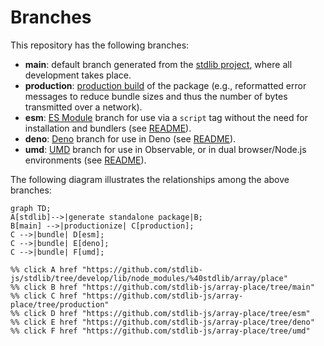 <!--

@license Apache-2.0

Copyright (c) 2022 The Stdlib Authors.

Licensed under the Apache License, Version 2.0 (the "License");
you may not use this file except in compliance with the License.
You may obtain a copy of the License at

    http://www.apache.org/licenses/LICENSE-2.0

Unless required by applicable law or agreed to in writing, software
distributed under the License is distributed on an "AS IS" BASIS,
WITHOUT WARRANTIES OR CONDITIONS OF ANY KIND, either express or implied.
See the License for the specific language governing permissions and
limitations under the License.

-->

# Branches

This repository has the following branches:

-   **main**: default branch generated from the [stdlib project][stdlib-url], where all development takes place.
-   **production**: [production build][production-url] of the package (e.g., reformatted error messages to reduce bundle sizes and thus the number of bytes transmitted over a network).
-   **esm**: [ES Module][esm-url] branch for use via a `script` tag without the need for installation and bundlers (see [README][esm-readme]).
-   **deno**: [Deno][deno-url] branch for use in Deno (see [README][deno-readme]).
-   **umd**: [UMD][umd-url] branch for use in Observable, or in dual browser/Node.js environments (see [README][umd-readme]).

The following diagram illustrates the relationships among the above branches:

```mermaid
graph TD;
A[stdlib]-->|generate standalone package|B;
B[main] -->|productionize| C[production];
C -->|bundle| D[esm];
C -->|bundle| E[deno];
C -->|bundle| F[umd];

%% click A href "https://github.com/stdlib-js/stdlib/tree/develop/lib/node_modules/%40stdlib/array/place"
%% click B href "https://github.com/stdlib-js/array-place/tree/main"
%% click C href "https://github.com/stdlib-js/array-place/tree/production"
%% click D href "https://github.com/stdlib-js/array-place/tree/esm"
%% click E href "https://github.com/stdlib-js/array-place/tree/deno"
%% click F href "https://github.com/stdlib-js/array-place/tree/umd"
```

[stdlib-url]: https://github.com/stdlib-js/stdlib/tree/develop/lib/node_modules/%40stdlib/array/place
[production-url]: https://github.com/stdlib-js/array-place/tree/production
[deno-url]: https://github.com/stdlib-js/array-place/tree/deno
[deno-readme]: https://github.com/stdlib-js/array-place/blob/deno/README.md
[umd-url]: https://github.com/stdlib-js/array-place/tree/umd
[umd-readme]: https://github.com/stdlib-js/array-place/blob/umd/README.md
[esm-url]: https://github.com/stdlib-js/array-place/tree/esm
[esm-readme]: https://github.com/stdlib-js/array-place/blob/esm/README.md